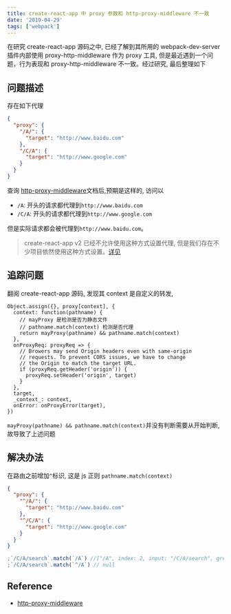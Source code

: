 ```yaml
---
title: create-react-app 中 proxy 参数和 http-proxy-middleware 不一致
date: '2019-04-29'
tags: ['webpack']
---
```


在研究 create-react-app 源码之中, 已经了解到其所用的 webpack-dev-server 插件内部使用 proxy-http-middleware 作为 proxy 工具, 但是最近遇到一个问题，行为表现和 proxy-http-middleware 不一致。经过研究, 最后整理如下

## 问题描述

存在如下代理

```json
{
  "proxy": {
    "/A/": {
      "target": "http://www.baidu.com"
    },
    "/C/A": {
      "target": "http://www.google.com"
    }
  }
}
```

查询 [http-proxy-middleware](https://github.com/chimurai/http-proxy-middleware#context-matching)文档后,预期是这样的, 访问以

- `/A`: 开头的请求都代理到`http://www.baidu.com`
- `/C/A`: 开头的请求都代理到`http://www.google.com`

但是实际请求都会被代理到`http://www.baidu.com`。

> create-react-app v2 已经不允许使用这种方式设置代理, 但是我们存在不少项目依然使用这种方式设置。[详见](https://facebook.github.io/create-react-app/docs/proxying-api-requests-in-development#docsNav)

## 追踪问题

翻阅 create-react-app 源码, 发现其 context 是自定义的转发,

```javascript{2-6}
Object.assign({}, proxy[context], {
  context: function(pathname) {
    // mayProxy 是检测是否为静态文件
    // pathname.match(context) 检测是否代理
    return mayProxy(pathname) && pathname.match(context)
  },
  onProxyReq: proxyReq => {
    // Browers may send Origin headers even with same-origin
    // requests. To prevent CORS issues, we have to change
    // the Origin to match the target URL.
    if (proxyReq.getHeader('origin')) {
      proxyReq.setHeader('origin', target)
    }
  },
  target,
  _context_: context,
  onError: onProxyError(target),
})
```

`mayProxy(pathname) && pathname.match(context)`并没有判断需要从开始判断, 故导致了上述问题

## 解决办法

在路由之前增加`^`标识, 这是 js 正则 `pathname.match(context)`

```json
{
  "proxy": {
    "^/A/": {
      "target": "http://www.baidu.com"
    },
    "^/C/A": {
      "target": "http://www.google.com"
    }
  }
}
```

```javascript
;`/C/A/search`.match(`/A`) //["/A", index: 2, input: "/C/A/search", groups: undefined]
;`/C/A/search`.match(`^/A`) // null
```

## Reference

- [http-proxy-middleware](https://github.com/chimurai/http-proxy-middleware#context-matching)
